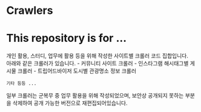 Crawlers
=======

# This repository is for ...
개인 활용, 스터디, 업무에 활용 등을 위해 작성한 사이트별 크롤러 코드 집합입니다.  
아래와 같은 크롤러가 있습니다.
    - 커뮤니티 사이트 크롤러
    - 인스타그램 해시태그별 게시물 크롤러
    - 트립어드바이저 도시별 관광명소 정보 크롤러

    기타 등등 ...

일부 크롤러는 군복무 중 업무 활용을 위해 작성되었으며, 
보안상 공개되지 못하는 부분을 삭제하여 공개 가능한 버전으로 재편집되어있습니다.
